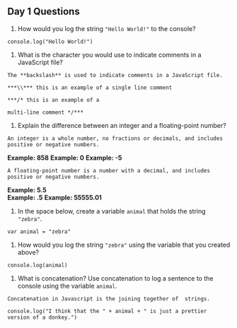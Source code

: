 ## Day 1 Questions

1. How would you log the string `"Hello World!"` to the console?

``
console.log("Hello World!")
``

1. What is the character you would use to indicate comments in a JavaScript file?

``The **backslash** is used to indicate comments in a JavaScript file.``

``***\\*** this is an example of a single line comment``

``***/* this is an example of a``
    
``multi-line comment */*** ``

1. Explain the difference between an integer and a floating-point number?

``An integer is a whole number, no fractions or decimals, and includes positive or negative numbers.``

**Example: 858**
**Example: 0**
**Example: -5**

``A floating-point number is a number with a decimal, and includes positive or negative numbers.``

**Example: 5.5**  
**Example: .5**
**Example: 55555.01**

1. In the space below, create a variable `animal` that holds the string `"zebra"`.

``var animal = "zebra"``

1. How would you log the string `"zebra"` using the variable that you created above?

``console.log(animal)``

1. What is concatenation? Use concatenation to log a sentence to the console using the variable `animal`.

``Concatenation in Javascript is the joining together of  strings.``

``console.log("I think that the " + animal + " is just a prettier version of a donkey.")`` 
